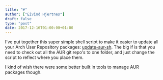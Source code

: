 ```yaml
---
title: "#"
author: ["Eivind Hjertnes"]
draft: false
type: "post"
date: 2017-12-16T01:00:00+01:00
---
```


I've put together this super simple shell script to make it easier to
update all your Arch User Repository packages:
[update-aur-sh](<https://gist.github.com/hjertnes/5fa78829ef8104acf34479cff5c21517>).
The big if is that you need to check out all the AUR git repo's to one
folder, and just change the script to reflect where you place them.

I kind of wish there were some better built in tools to manage AUR
packages though.
